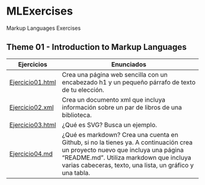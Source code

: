# MLExercises
Markup Languages Exercises

## Theme 01 - Introduction to Markup Languages

Ejercicios | Enunciados
-------------------- | --------------------------------------------------------------------------------
[Ejercicio01.html](/Tema01/Ejercicio01.html) | Crea una página web sencilla con un encabezado h1 y un pequeño párrafo de texto de tu elección.
[Ejercicio02.xml](/Tema01/Ejercicio02.xml) | Crea un documento xml que incluya información sobre un par de libros de una biblioteca.
[Ejercicio03.html](/Tema01/Ejercicio03.html) | ¿Qué es SVG? Busca un ejemplo.
[Ejercicio04.md](/Tema01/Ejercicio04.md) | ¿Qué es markdown? Crea una cuenta en Github, si no la tienes ya. A continuación crea un proyecto nuevo que incluya una página “README.md”. Utiliza markdown que incluya varias cabeceras, texto, una lista, un gráfico y una tabla.
